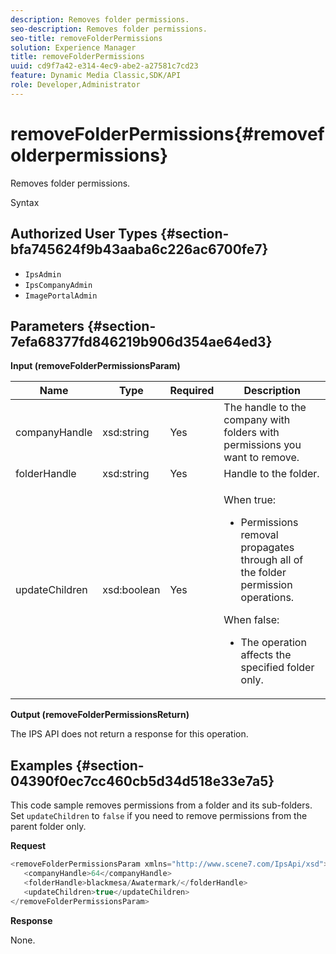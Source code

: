```yaml
---
description: Removes folder permissions.
seo-description: Removes folder permissions.
seo-title: removeFolderPermissions
solution: Experience Manager
title: removeFolderPermissions
uuid: cd9f7a42-e314-4ec9-abe2-a27581c7cd23
feature: Dynamic Media Classic,SDK/API
role: Developer,Administrator
---
```


# removeFolderPermissions{#removefolderpermissions}

Removes folder permissions.

 Syntax 

## Authorized User Types {#section-bfa745624f9b43aaba6c226ac6700fe7}

* `IpsAdmin` 
* `IpsCompanyAdmin` 
* `ImagePortalAdmin`

## Parameters {#section-7efa68377fd846219b906d354ae64ed3}

**Input (removeFolderPermissionsParam)** 

<table id="table_15223256C63C4F008BDB1DF6F0AFE6A8"> 
 <thead> 
  <tr> 
   <th colname="col1" class="entry"> Name </th> 
   <th colname="col2" class="entry"> Type </th> 
   <th colname="col3" class="entry"> Required </th> 
   <th colname="col4" class="entry"> Description </th> 
  </tr> 
 </thead>
 <tbody> 
  <tr> 
   <td colname="col1"> <span class="codeph"> <span class="varname"> companyHandle</span> </span> </td> 
   <td colname="col2"> <span class="codeph"> xsd:string</span> </td> 
   <td colname="col3"> Yes </td> 
   <td colname="col4"> The handle to the company with folders with permissions you want to remove. </td> 
  </tr> 
  <tr> 
   <td colname="col1"> <span class="codeph"> <span class="varname"> folderHandle</span> </span> </td> 
   <td colname="col2"> <span class="codeph"> xsd:string</span> </td> 
   <td colname="col3"> Yes </td> 
   <td colname="col4"> Handle to the folder. </td> 
  </tr> 
  <tr> 
   <td colname="col1"> <span class="codeph"> <span class="varname"> updateChildren</span> </span> </td> 
   <td colname="col2"> <span class="codeph"> xsd:boolean</span> </td> 
   <td colname="col3"> Yes </td> 
   <td colname="col4"> <p>When <span class="codeph"> true</span>: 
     <ul id="ul_1305D060E0F34A61AA3C827E43F296E6"> 
      <li id="li_AB8705F3CEAD4B8A8F1C28291A6F7EC8">Permissions removal propagates through all of the folder permission operations. </li> 
     </ul> </p> <p>When <span class="codeph"> false</span>: 
     <ul id="ul_19AEE80F1FC84B64AD623E050C12A0CD"> 
      <li id="li_B8B78851004C43DB8CB7958E380AF510">The operation affects the specified folder only. </li> 
     </ul> </p> </td> 
  </tr> 
 </tbody> 
</table>

**Output (removeFolderPermissionsReturn)**

The IPS API does not return a response for this operation.

## Examples {#section-04390f0ec7cc460cb5d34d518e33e7a5}

This code sample removes permissions from a folder and its sub-folders. Set `updateChildren` to `false` if you need to remove permissions from the parent folder only.

**Request** 

```java
<removeFolderPermissionsParam xmlns="http://www.scene7.com/IpsApi/xsd">
   <companyHandle>64</companyHandle>
   <folderHandle>blackmesa/Awatermark/</folderHandle>
   <updateChildren>true</updateChildren>
</removeFolderPermissionsParam>
```

**Response**

None. 
